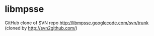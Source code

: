 libmpsse
========

GitHub clone of SVN repo http://libmpsse.googlecode.com/svn/trunk (cloned by http://svn2github.com/)
